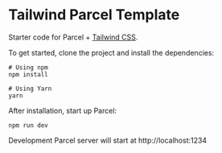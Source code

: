 # Tailwind Parcel Template

Starter code for Parcel + [Tailwind CSS](https://tailwindcss.com).

To get started, clone the project and install the dependencies:

```
# Using npm
npm install

# Using Yarn
yarn
```

After installation, start up Parcel:

```
npm run dev
```

Development Parcel server will start at http://localhost:1234
